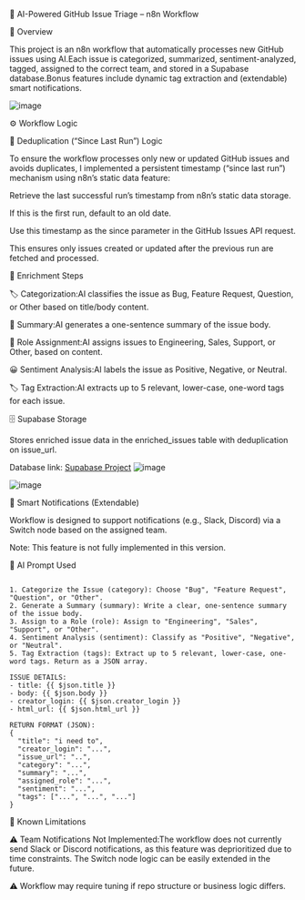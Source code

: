 🤖 AI-Powered GitHub Issue Triage – n8n Workflow

📝 Overview

This project is an n8n workflow that automatically processes new GitHub issues using AI.Each issue is categorized, summarized, sentiment-analyzed, tagged, assigned to the correct team, and stored in a Supabase database.Bonus features include dynamic tag extraction and (extendable) smart notifications.

![image](https://github.com/user-attachments/assets/d3cfccb8-5a12-40cb-b27d-fa12eb7d836c)

⚙️ Workflow Logic

🔄 Deduplication (“Since Last Run”) Logic

To ensure the workflow processes only new or updated GitHub issues and avoids duplicates, I implemented a persistent timestamp (“since last run”) mechanism using n8n’s static data feature:

Retrieve the last successful run’s timestamp from n8n’s static data storage.

If this is the first run, default to an old date.

Use this timestamp as the since parameter in the GitHub Issues API request.

This ensures only issues created or updated after the previous run are fetched and processed.

🧠 Enrichment Steps

🏷️ Categorization:AI classifies the issue as Bug, Feature Request, Question, or Other based on title/body content.

📝 Summary:AI generates a one-sentence summary of the issue body.

👥 Role Assignment:AI assigns issues to Engineering, Sales, Support, or Other, based on content.

😀 Sentiment Analysis:AI labels the issue as Positive, Negative, or Neutral.

🏷️ Tag Extraction:AI extracts up to 5 relevant, lower-case, one-word tags for each issue.

🗄️ Supabase Storage

Stores enriched issue data in the enriched_issues table with deduplication on issue_url.

Database link: [Supabase Project](https://supabase.com/dashboard/project/cvtkomxkqqyleneooejy/database/schemas)
![image](https://github.com/user-attachments/assets/0f205608-9f42-4826-81db-19d8196d3e6b)

![image](https://github.com/user-attachments/assets/c9bc8376-b24e-497e-b3ea-b64179deb1b8)


🔔 Smart Notifications (Extendable)

Workflow is designed to support notifications (e.g., Slack, Discord) via a Switch node based on the assigned team.

Note: This feature is not fully implemented in this version.

🤖 AI Prompt Used

```You are an AI assistant tasked with processing new GitHub issues. For each issue, follow these steps and return the result as a JSON object with these fields:

1. Categorize the Issue (category): Choose "Bug", "Feature Request", "Question", or "Other".
2. Generate a Summary (summary): Write a clear, one-sentence summary of the issue body.
3. Assign to a Role (role): Assign to "Engineering", "Sales", "Support", or "Other".
4. Sentiment Analysis (sentiment): Classify as "Positive", "Negative", or "Neutral".
5. Tag Extraction (tags): Extract up to 5 relevant, lower-case, one-word tags. Return as a JSON array.

ISSUE DETAILS:
- title: {{ $json.title }}
- body: {{ $json.body }}
- creator_login: {{ $json.creator_login }}
- html_url: {{ $json.html_url }}

RETURN FORMAT (JSON):
{
  "title": "i need to",
  "creator_login": "...",
  "issue_url": "..",
  "category": "...",
  "summary": "...",
  "assigned_role": "...",
  "sentiment": "...",
  "tags": ["...", "...", "..."]
}
```

🛑 Known Limitations

⚠️ Team Notifications Not Implemented:The workflow does not currently send Slack or Discord notifications, as this feature was deprioritized due to time constraints. The Switch node logic can be easily extended in the future.

⚠️ Workflow may require tuning if repo structure or business logic differs.
